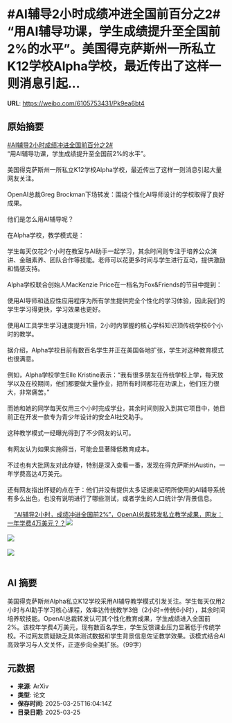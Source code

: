 # #AI辅导2小时成绩冲进全国前百分之2# “用AI辅导功课，学生成绩提升至全国前2%的水平”。美国得克萨斯州一所私立K12学校Alpha学校，最近传出了这样一则消息引起...

**URL**: https://weibo.com/6105753431/Pk9ea6bt4

## 原始摘要

<a href="https://m.weibo.cn/search?containerid=231522type%3D1%26t%3D10%26q%3D%23AI%E8%BE%85%E5%AF%BC2%E5%B0%8F%E6%97%B6%E6%88%90%E7%BB%A9%E5%86%B2%E8%BF%9B%E5%85%A8%E5%9B%BD%E5%89%8D%E7%99%BE%E5%88%86%E4%B9%8B2%23&amp;extparam=%23AI%E8%BE%85%E5%AF%BC2%E5%B0%8F%E6%97%B6%E6%88%90%E7%BB%A9%E5%86%B2%E8%BF%9B%E5%85%A8%E5%9B%BD%E5%89%8D%E7%99%BE%E5%88%86%E4%B9%8B2%23" data-hide=""><span class="surl-text">#AI辅导2小时成绩冲进全国前百分之2#</span></a>  <br>“用AI辅导功课，学生成绩提升至全国前2%的水平”。<br><br>美国得克萨斯州一所私立K12学校Alpha学校，最近传出了这样一则消息引起大量网友关注。<br><br>OpenAI总裁Greg Brockman下场转发：围绕个性化AI导师设计的学校取得了良好成果。<br><br>他们是怎么用AI辅导呢？<br><br>在Alpha学校，教学模式是：<br><br>学生每天仅花2个小时在教室与AI助手一起学习，其余时间则专注于培养公众演讲、金融素养、团队合作等技能。老师可以花更多时间与学生进行互动，提供激励和情感支持。<br><br>Alpha学校联合创始人MacKenzie Price在一档名为Fox&amp;Friends的节目中提到：<br><br>使用AI导师和适应性应用程序为所有学生提供完全个性化的学习体验，因此我们的学生学习得更快，学习效果也更好。<br><br>使用AI工具学生学习速度提升1倍，2小时内掌握的核心学科知识顶传统学校6个小时的教学。<br><br>据介绍，Alpha学校目前有数百名学生并正在美国各地扩张，学生对这种教育模式也很满意。<br><br>例如，Alpha学校学生Elle Kristine表示：“我有很多朋友在传统学校上学，每天放学以及在校期间，他们都要做大量作业，把所有时间都花在功课上，他们压力很大，非常痛苦。”<br><br>而她和她的同学每天仅用三个小时完成学业，其余时间则投入到其它项目中，她目前正在开发一款专为青少年设计的安全AI社交助手。<br><br>这种教学模式一经曝光得到了不少网友的认可。<br><br>有网友认为如果实施得当，可能会显著降低教育成本。<br><br>不过也有大批网友对此存疑，特别是深入查看一番，发现在得克萨斯州Austin，一年学费高达4万美元。<br><br>还有网友指出怀疑的点在于：他们并没有提供太多证据来证明所使用的AI辅导系统有多么出色，也没有说明进行了哪些测试，或者学生的人口统计学/背景信息。<br><br><a href="https://weibo.cn/sinaurl?u=https%3A%2F%2Fmp.weixin.qq.com%2Fs%2FIGT7q59dW4PS8mzhayu_MQ" data-hide=""><span class="url-icon"><img style="width: 1rem;height: 1rem" src="https://h5.sinaimg.cn/upload/2015/09/25/3/timeline_card_small_web_default.png" referrerpolicy="no-referrer"></span><span class="surl-text">“AI辅导2小时，成绩冲进全国前2%”，OpenAI总裁转发私立教学成果，网友：一年学费4万美元？？</span></a><img style="" src="https://tvax3.sinaimg.cn/large/006Fd7o3ly1hzsz1y0o1aj30ok0i6dsh.jpg" referrerpolicy="no-referrer"><br><br><img style="" src="https://tvax3.sinaimg.cn/large/006Fd7o3ly1hzsz20jipuj30u00es45a.jpg" referrerpolicy="no-referrer"><br><br><img style="" src="https://tvax2.sinaimg.cn/large/006Fd7o3ly1hzsz24ypatj30oi0xa4ab.jpg" referrerpolicy="no-referrer"><br><br>

## AI 摘要

美国得克萨斯州Alpha私立K12学校采用AI辅导教学模式引发关注。学生每天仅用2小时与AI助手学习核心课程，效率达传统教学3倍（2小时=传统6小时），其余时间培养软技能。OpenAI总裁转发认可其个性化教育成果，学生成绩进入全国前2%。该校年学费4万美元，现有数百名学生，学生反馈课业压力显著低于传统学校。不过网友质疑缺乏具体测试数据和学生背景信息佐证教学效果。该模式结合AI高效学习与人文关怀，正逐步向全美扩张。（99字）

## 元数据

- **来源**: ArXiv
- **类型**: 论文
- **保存时间**: 2025-03-25T16:04:14Z
- **目录日期**: 2025-03-25
